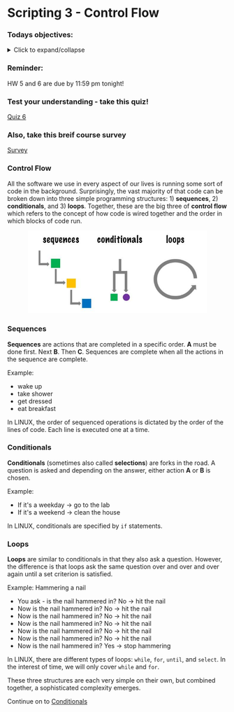 # Scripting 3 - Control Flow

### Todays objectives: 

<details>
  <summary>Click to expand/collapse</summary>

- **Vocabulary**
  - Control flow
  - Sequences
  - Conditionals (also called selections)
  - Loops

- **Things you should know how to do after this class**
  - Be able to differentiate sequences, conditionals, and loops
  - Write a basic conditional statement using "if"
  - Write a basic conditional statement using "for"
  - Be able to use a string operation to replace file extensions
  - Be able to loop over a list of arguments supplied to the script using "$@"

- **Commands covered**
  - String operations:
    - `newvar=${oldvar/a/A}`
    - `newvar=${oldvar//a/A}`
    - `newvar=${oldvar/#To/So}`
    - `newvar=${oldvar/%txt/fastq}`
    - `newvar=${oldvar:3}`
    - `newvar=${oldvar:3:4}`
  - `if`
  - `else`
  - `elif`
  - `for`
  - `while`

</details>


### Reminder: 

HW 5 and 6 are due by 11:59 pm tonight!

### Test your understanding - take this quiz!

[Quiz 6](https://forms.gle/Ck9tM4q91brAZ8457)

### Also, take this breif course survey

[Survey](https://colostate.az1.qualtrics.com/jfe/form/SV_01Jwotnp3Pa8fVs) 

### Control Flow

All the software we use in every aspect of our lives is running some sort of code in the background. Surprisingly, the vast majority of that code can be broken down into three simple programming structures: 1) **sequences**, 2) **conditionals**, and 3) **loops**. Together, these are the big three of **control flow** which refers to the concept of how code is wired together and the order in which blocks of code run.

<p align="center">
<img width="410" alt="controlFlow" src="https://github.com/jesshill/CSU-2025FA-DSCI-510-001_LINUX_as_a_computational_platform/blob/main/Images/sequence_cond_loops.png">
</p>

### Sequences

**Sequences** are actions that are completed in a specific order. **A** must be done first. Next **B**. Then **C**. Sequences are complete when all the actions in the sequence are complete.

Example:
- wake up
- take shower
- get dressed
- eat breakfast

In LINUX, the order of sequenced operations is dictated by the order of the lines of code. Each line is executed one at a time.

### Conditionals 

**Conditionals** (sometimes also called **selections**) are forks in the road. A question is asked and depending on the answer, either action **A** or **B** is chosen.

Example:
- If it's a weekday → go to the lab
- If it's a weekend → clean the house

In LINUX, conditionals are specified by `if` statements.

### Loops

**Loops** are similar to conditionals in that they also ask a question. However, the difference is that loops ask the same question over and over and over again until a set criterion is satisfied.

Example: Hammering a nail
- You ask - is the nail hammered in? No → hit the nail
- Now is the nail hammered in? No → hit the nail
- Now is the nail hammered in? No → hit the nail
- Now is the nail hammered in? No → hit the nail
- Now is the nail hammered in? No → hit the nail
- Now is the nail hammered in? No → hit the nail
- Now is the nail hammered in? Yes → stop hammering

In LINUX, there are different types of loops: `while`, `for`, `until`, and `select`. In the interest of time, we will only cover `while` and `for`.

These three structures are each very simple on their own, but combined together, a sophisticated complexity emerges.

Continue on to [Conditionals](4-2_Conditionals.md)
